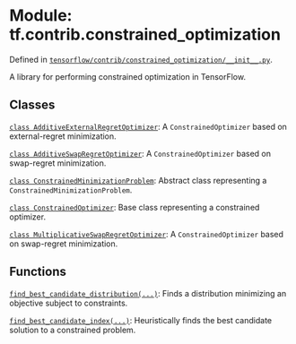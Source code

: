 <div itemscope itemtype="http://developers.google.com/ReferenceObject">
<meta itemprop="name" content="tf.contrib.constrained_optimization" />
<meta itemprop="path" content="Stable" />
</div>

# Module: tf.contrib.constrained_optimization



Defined in [`tensorflow/contrib/constrained_optimization/__init__.py`](https://www.tensorflow.org/code/tensorflow/contrib/constrained_optimization/__init__.py).

A library for performing constrained optimization in TensorFlow.

## Classes

[`class AdditiveExternalRegretOptimizer`](../../tf/contrib/constrained_optimization/AdditiveExternalRegretOptimizer.md): A `ConstrainedOptimizer` based on external-regret minimization.

[`class AdditiveSwapRegretOptimizer`](../../tf/contrib/constrained_optimization/AdditiveSwapRegretOptimizer.md): A `ConstrainedOptimizer` based on swap-regret minimization.

[`class ConstrainedMinimizationProblem`](../../tf/contrib/constrained_optimization/ConstrainedMinimizationProblem.md): Abstract class representing a `ConstrainedMinimizationProblem`.

[`class ConstrainedOptimizer`](../../tf/contrib/constrained_optimization/ConstrainedOptimizer.md): Base class representing a constrained optimizer.

[`class MultiplicativeSwapRegretOptimizer`](../../tf/contrib/constrained_optimization/MultiplicativeSwapRegretOptimizer.md): A `ConstrainedOptimizer` based on swap-regret minimization.

## Functions

[`find_best_candidate_distribution(...)`](../../tf/contrib/constrained_optimization/find_best_candidate_distribution.md): Finds a distribution minimizing an objective subject to constraints.

[`find_best_candidate_index(...)`](../../tf/contrib/constrained_optimization/find_best_candidate_index.md): Heuristically finds the best candidate solution to a constrained problem.

